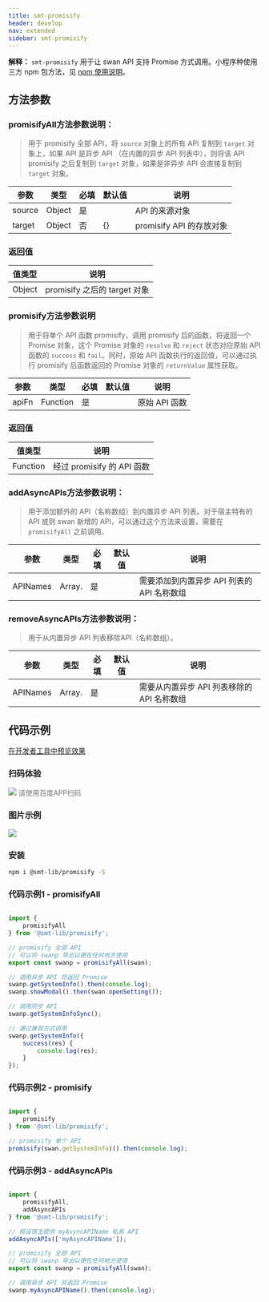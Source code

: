 ```yaml
---
title: smt-promisify
header: develop
nav: extended
sidebar: smt-promisify
---
```




**解释：** `smt-promisify` 用于让 swan API 支持 Promise 方式调用。小程序种使用三方 npm 包方法，见 <a href="https://smartprogram.baidu.com/docs/develop/framework/custom-component_trdparty/" target="_self" title="npm使用说明">npm 使用说明</a>。




## 方法参数

 

### promisifyAll方法参数说明：

> 用于 promisify 全部 API，将 `source` 对象上的所有 API 复制到 `target` 对象上，如果 API 是异步 API （在内置的异步 API 列表中），则将该 API promisify 之后复制到 `target` 对象，如果是非异步 API 会直接复制到 `target` 对象。


| 参数 | 类型  | 必填 | 默认值 |说明|
| ---- | ---- | ---- | ----|----|
| source | Object | 是 | | API 的来源对象 |
| target | Object | 否 | {} | promisify API 的存放对象 |

### 返回值

| 值类型 | 说明 |
|---|---|
| Object | promisify 之后的 target 对象 |







### promisify方法参数说明 

> 用于将单个 API 函数 promisify，调用 promisify 后的函数，将返回一个 Promise 对象，这个 Promise 对象的 `resolve` 和 `reject` 状态对应原始 API 函数的 `success` 和 `fail`。同时，原始 API 函数执行的返回值，可以通过执行 promisify 后函数返回的 Promise 对象的 `returnValue` 属性获取。


| 参数 | 类型  | 必填 | 默认值 |说明|
| ---- | ---- | ---- | ----|----|
| apiFn | Function | 是 | | 原始 API 函数 |

### 返回值

| 值类型 | 说明 |
|---|---|
| Function | 经过 promisify 的 API 函数 |





 

### addAsyncAPIs方法参数说明：

> 用于添加额外的 API（名称数组）到内置异步 API 列表。对于宿主特有的 API 或则 swan 新增的 API，可以通过这个方法来设置，需要在 `promisifyAll` 之前调用。


| 参数 | 类型  | 必填 | 默认值 |说明|
| ---- | ---- | ---- | ----|----|
| APINames | Array.<string> | 是 | | 需要添加到内置异步 API 列表的 API 名称数组 |




 

 

### removeAsyncAPIs方法参数说明：

> 用于从内置异步 API 列表移除API（名称数组）。


| 参数 | 类型  | 必填 | 默认值 |说明|
| ---- | ---- | ---- | ----|----|
| APINames | Array.<string> | 是 | | 需要从内置异步 API 列表移除的 API 名称数组 |



## 代码示例

<a href="swanide://fragment/674eadd727d8a202ce48bb75f4acc7b51577343852289" title="在开发者工具中预览效果" target="_self">在开发者工具中预览效果</a>

### 扫码体验

<div class='scan-code-container'>
    <img src="https://b.bdstatic.com/miniapp/assets/images/doc_demo/subPackages_extensionsPackage_component_pages_smt-promisify.png" class="demo-qrcode-image" />
    <font color=#777 12px>请使用百度APP扫码</font>
</div>


### 图片示例

<div class="m-doc-custom-examples">
    <div class="m-doc-custom-examples-correct">
        <img src="https://b.bdstatic.com/searchbox/icms/searchbox/img/ezgif-6-e309dbc67f5d.gif">
    </div>  
    <div class="m-doc-custom-examples-correct">
        <img src=" ">
    </div>    
    <div class="m-doc-custom-examples-correct">
        <img src=" ">
    </div>       
</div>

### 安装 

```sh
npm i @smt-lib/promisify -S

```

### 代码示例1 - promisifyAll

```js

import {
    promisifyAll
} from '@smt-lib/promisify';

// promisify 全部 API
// 可以将 swanp 导出以便在任何地方使用
export const swanp = promisifyAll(swan);

// 调用异步 API 将返回 Promise
swanp.getSystemInfo().then(console.log);
swanp.showModal().then(swan.openSetting());

// 调用同步 API
swanp.getSystemInfoSync();

// 通过兼容方式调用
swanp.getSystemInfo({
    success(res) {
        console.log(res);
    }
});

```

### 代码示例2 - promisify

```js

import {
    promisify
} from '@smt-lib/promisify';

// promisify 单个 API
promisify(swan.getSystemInfo)().then(console.log);

```

### 代码示例3 - addAsyncAPIs

```js

import {
    promisifyAll,
    addAsyncAPIs
} from '@smt-lib/promisify';

// 假设宿主提供 myAsyncAPIName 私有 API
addAsyncAPIs(['myAsyncAPIName']);

// promisify 全部 API
// 可以将 swanp 导出以便在任何地方使用
export const swanp = promisifyAll(swan);

// 调用异步 API 将返回 Promise
swanp.myAsyncAPIName().then(console.log);

```

